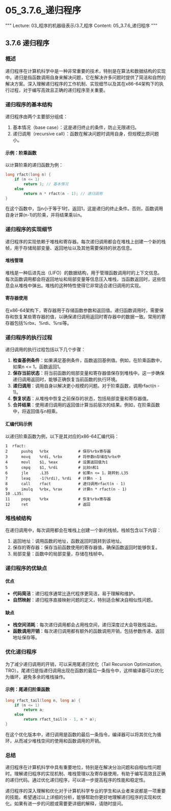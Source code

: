 # 05_3.7.6_递归程序

"""
Lecture: 03_程序的机器级表示/3.7_程序
Content: 05_3.7.6_递归程序
"""

## 3.7.6 递归程序

### 概述
递归程序在计算机科学中是一种非常重要的技术，特别是在算法和数据结构的实现中。递归是指函数调用自身来解决问题，它在解决许多问题时提供了简洁和自然的解决方案。深入理解递归程序的工作机制、实现细节以及其在x86-64架构下的执行过程，对于编写高效且正确的递归程序至关重要。

### 递归程序的基本结构
递归程序由两个主要部分组成：
1. 基本情况（base case）：这是递归终止的条件，防止无限递归。
2. 递归调用（recursive call）：函数在解决问题时调用自身，但规模比原问题小。

#### 示例：阶乘函数
以计算阶乘的递归函数为例：
```c
long rfact(long n) {
    if (n <= 1)
        return 1; // 基本情况
    else
        return n * rfact(n - 1); // 递归调用
}
```
在这个函数中，当n小于等于1时，返回1，这是递归的终止条件。否则，函数调用自身计算(n-1)的阶乘，并将结果乘以n。

### 递归程序的实现细节
递归程序的实现依赖于堆栈和寄存器。每次递归调用都会在堆栈上创建一个新的栈帧，用于存储局部变量、返回地址以及其他需要保持的状态信息。

#### 堆栈管理
堆栈是一种后进先出（LIFO）的数据结构，用于管理函数调用时的上下文信息。每次函数调用都会将返回地址和局部变量等信息压入堆栈，当函数返回时，这些信息会从堆栈中弹出。堆栈的这种特性使得它非常适合递归调用的实现。

#### 寄存器使用
在x86-64架构下，寄存器用于存储函数参数和返回值。递归函数调用时，需要保存和恢复某些寄存器的值，以确保递归调用返回时寄存器中的数据一致。常用的寄存器包括%rbx、%rdi、%rsi等。

### 递归程序的执行过程
递归调用的执行过程包括以下几个步骤：

1. **检查基例条件**：如果满足基例条件，函数返回基例值。例如，在阶乘函数中，如果n <= 1，函数返回1。
2. **保存当前状态**：将当前函数的局部变量和寄存器值保存到堆栈中。这一步确保递归调用返回时，能够正确恢复当前函数的执行环境。
3. **递归调用**：调用自身以解决更小规模的问题。对于阶乘函数，调用rfact(n - 1)。
4. **恢复状态**：从堆栈中恢复之前保存的状态，包括局部变量和寄存器值。
5. **合并结果**：使用递归调用的返回值计算当前层次的结果。例如，在阶乘函数中，将返回值与n相乘。

#### 汇编代码示例
以递归阶乘函数为例，以下是其对应的x86-64汇编代码：
```assembly
1  rfact:
2      pushq   %rbx             # 保存%rbx寄存器
3      movq    %rdi, %rbx       # 将参数n存储在%rbx中
4      movl    $1, %eax         # 设置返回值为1
5      cmpq    $1, %rdi         # 比较n和1
6      jle     .L35             # 如果n <= 1，跳转到.L35
7      leaq    -1(%rdi), %rdi   # 计算n - 1
8      call    rfact            # 递归调用rfact(n - 1)
9      imulq   %rbx, %rax       # 计算n * rfact(n - 1)
10 .L35:
11     popq    %rbx             # 恢复%rbx寄存器
12     ret                      # 返回
```

### 堆栈帧结构
在递归调用中，每次调用都会在堆栈上创建一个新的栈帧。栈帧包含以下内容：
1. 返回地址：调用函数的地址，函数返回时跳转到该地址。
2. 保存的寄存器：保存当前函数使用的寄存器值，确保函数返回时能够恢复。
3. 局部变量：函数中的局部变量，存储在栈帧中。

### 递归程序的优缺点
#### 优点
- **代码简洁**：递归程序通常比迭代程序更简洁，易于理解和维护。
- **自然映射**：递归程序直接映射问题的定义，特别适合解决自相似性问题。

#### 缺点
- **栈空间消耗**：每次递归调用都会占用栈空间，递归深度过大会导致栈溢出。
- **函数调用开销**：每次递归调用都有额外的函数调用开销，包括参数传递、返回地址保存等。

### 优化递归程序
为了减少递归调用的开销，可以采用尾递归优化（Tail Recursion Optimization, TRO）。尾递归是指递归调用出现在函数的最后一条指令中，这样编译器可以优化为循环，避免多余的堆栈操作。

#### 示例：尾递归阶乘函数
```c
long rfact_tail(long n, long a) {
    if (n <= 1)
        return a;
    else
        return rfact_tail(n - 1, n * a);
}
```
在这个优化版本中，递归调用是函数的最后一条指令，编译器可以将其优化为循环，从而减少堆栈空间的使用和函数调用的开销。

### 总结
递归程序在计算机科学中具有重要地位，特别是在解决分治问题和自相似性问题时。理解递归程序的实现机制、堆栈管理以及寄存器使用，有助于编写高效且正确的递归代码。通过优化递归程序，可以进一步提高程序的性能和稳定性。

递归程序的深入理解和优化对于计算机科学专业的学生和从业者来说都是一项重要的技能。希望通过以上详细的分析，能够帮助你更好地理解递归程序的实现和优化。如果有进一步的问题或需要更详细的解释，请随时提问。